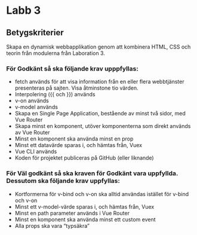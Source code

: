 # Labb 3

## Betygskriterier

Skapa en dynamisk webbapplikation genom att kombinera HTML, CSS och teorin från modulerna från Laboration 3.

### För Godkänt så ska följande krav upppfyllas:

* fetch används för att visa information från en eller flera webbtjänster presenteras på sajten. Visa åtminstone tio värden.
* Interpolering ({{ och }}) används
* v-on används
* v-model används
* Skapa en Single Page Application, bestående av minst två sidor, med Vue Router
* Skapa minst en komponent, utöver komponenterna som direkt används av Vue Router
* Minst en komponent ska använda minst en prop
* Minst ett datavärde sparas i, och hämtas från, Vuex
* Vue CLI används
* Koden för projektet publiceras på GitHub (eller liknande)

### För Väl godkänt så ska kraven för Godkänt vara uppfyllda. Dessutom ska följande krav uppfyllas:

* Kortformerna för v-bind och v-on ska alltid användas istället för v-bind och v-on
* Minst ett v-model-värde sparas i, och hämtas från, Vuex
* Minst en path parameter används i Vue Router
* Minst en komponent ska använda minst ett custom event
* Alla props ska vara “typsäkra”
